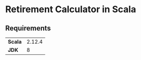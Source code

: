 # Retirement Calculator in Scala


## Requirements

|                     |         |
|---------------------|---------|
| <b>Scala</b>        |  2.12.4 |
| <b>JDK</b>          |    8    |